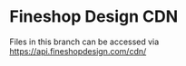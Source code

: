 # Fineshop Design CDN
Files in this branch can be accessed via https://api.fineshopdesign.com/cdn/<file-location/>
